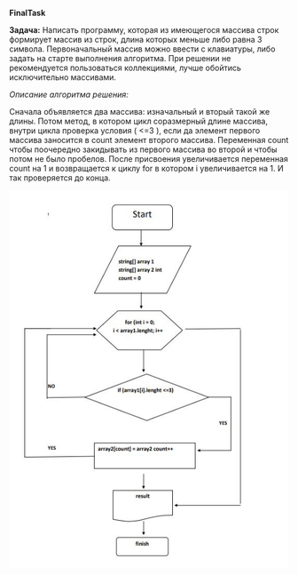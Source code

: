 **FinalTask**

**Задача:**
Написать программу, которая из имеющегося массива строк формирует массив из строк, длина которых
меньше либо равна 3 символа. Первоначальный массив можно ввести с клавиатуры, либо задать на
старте выполнения алгоритма. При решении не рекомендуется пользоваться коллекциями, лучше обойтись исключительно 
массивами.

*Описание алгоритма решения:*

Сначала объявляется два массива: изначальный и вторый такой же длины. Потом метод, в котором цикл
 соразмерный длине массива, внутри цикла проверка условия ( <=3 ), если да элемент первого 
 массива заносится в count элемент второго массива. Переменная count чтобы поочередно закидывать 
 из первого массива во второй и чтобы потом не было пробелов. После присвоения увеличивается 
переменная count на 1 и возвращается к циклу for в котором i увеличивается на 1. И так проверяется
 до конца.

 ![Иллюстрация к проекту](img/shema.jpg)